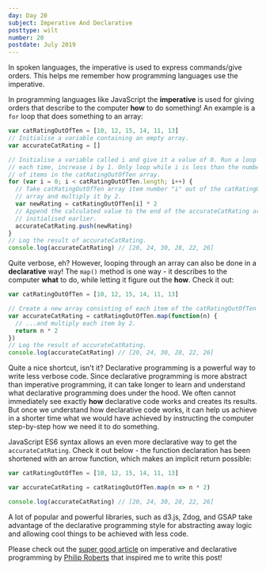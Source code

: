 ```yaml
---
day: Day 20
subject: Imperative And Declarative
posttype: wilt
number: 20
postdate: July 2019
---
```


In spoken languages, the imperative is used to express commands/give orders. This helps me remember how programming languages use the imperative.

In programming languages like JavaScript the **imperative** is used for giving orders that describe to the computer **how** to do something! An example is a `for` loop that does something to an array:

```js
var catRatingOutOfTen = [10, 12, 15, 14, 11, 13]
// Initialise a variable containing an empty array.
var accurateCatRating = []

// Initialise a variable called i and give it a value of 0. Run a loop and,
// each time, increase i by 1. Only loop while i is less than the number
// of items in the catRatingOutOfTen array.
for (var i = 0; i < catRatingOutOfTen.length; i++) {
  // Take catRatingOutOfTen array item number "i" out of the catRatingOutOfTen
  // array and multiply it by 2.
  var newRating = catRatingOutOfTen[i] * 2
  // Append the calculated value to the end of the accurateCatRating array
  // initialised earlier.
  accurateCatRating.push(newRating)
}
// Log the result of accurateCatRating.
console.log(accurateCatRating) // [20, 24, 30, 28, 22, 26]
```

Quite verbose, eh? However, looping through an array can also be done in a **declarative** way! The `map()` method is one way - it describes to the computer **what** to do, while letting it figure out the **how**. Check it out:

```js
var catRatingOutOfTen = [10, 12, 15, 14, 11, 13]

// Create a new array consisting of each item of the catRatingOutOfTen array...
var accurateCatRating = catRatingOutOfTen.map(function(n) {
  // ...and multiply each item by 2.
  return n * 2
})
// Log the result of accurateCatRating.
console.log(accurateCatRating) // [20, 24, 30, 28, 22, 26]
```

Quite a nice shortcut, isn't it? Declarative programming is a powerful way to write less verbose code. Since declarative programming is more abstract than imperative programming, it can take longer to learn and understand what declarative programming does under the hood. We often cannot immediately see exactly **how** declarative code works and creates its results. But once we understand how declarative code works, it can help us achieve in a shorter time what we would have achieved by instructing the computer step-by-step how we need it to do something.

JavaScript ES6 syntax allows an even more declarative way to get the `accurateCatRating`. Check it out below - the function declaration has been shortened with an arrow function, which makes an implicit return possible:

```js
var catRatingOutOfTen = [10, 12, 15, 14, 11, 13]

var accurateCatRating = catRatingOutOfTen.map(n => n * 2)

console.log(accurateCatRating) // [20, 24, 30, 28, 22, 26]
```

A lot of popular and powerful libraries, such as d3.js, Zdog, and GSAP take advantage of the declarative programming style for abstracting away logic and allowing cool things to be achieved with less code.

Please check out the [super good article](http://latentflip.com/imperative-vs-declarative) on imperative and declarative programming by [Philip Roberts](https://twitter.com/philip_roberts) that inspired me to write this post!
